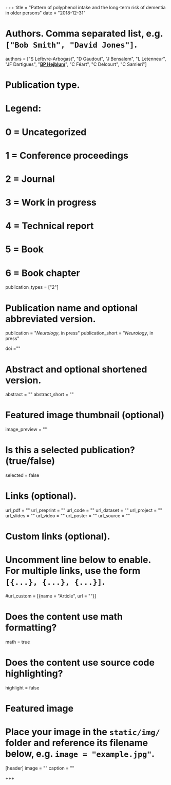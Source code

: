+++
title = "Pattern of polyphenol intake and the long-term risk of dementia in older persons"
date = "2018-12-31"



# Authors. Comma separated list, e.g. `["Bob Smith", "David Jones"]`.
authors = ["S Lefèvre-Arbogast", "D Gaudout", "J Bensalem", "L Letenneur", "JF Dartigues", "<u>**BP Hejblum**</u>", "C Féart", "C Delcourt", "C Samieri"]
# Publication type.
# Legend:
# 0 = Uncategorized
# 1 = Conference proceedings
# 2 = Journal
# 3 = Work in progress
# 4 = Technical report
# 5 = Book
# 6 = Book chapter
publication_types = ["2"]

# Publication name and optional abbreviated version.
publication = "*Neurology*, in press"
publication_short = "*Neurology*, in press"

doi =""

# Abstract and optional shortened version.
abstract = ""
abstract_short = ""

# Featured image thumbnail (optional)
image_preview = ""

# Is this a selected publication? (true/false)
selected = false

# Links (optional).
url_pdf = ""
url_preprint = ""
url_code = ""
url_dataset = ""
url_project = ""
url_slides = ""
url_video = ""
url_poster = ""
url_source = ""

# Custom links (optional).
#   Uncomment line below to enable. For multiple links, use the form `[{...}, {...}, {...}]`.
#url_custom = [{name = "Article", url = ""}]

# Does the content use math formatting?
math = true

# Does the content use source code highlighting?
highlight = false

# Featured image
# Place your image in the `static/img/` folder and reference its filename below, e.g. `image = "example.jpg"`.
[header]
image = ""
caption = ""

+++
